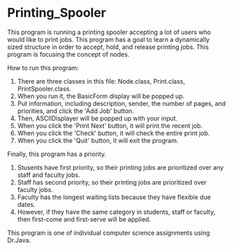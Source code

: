 # Printing_Spooler
This program is running a printing spooler accepting a lot of users who would like to print jobs.
This program has a goal to learn a dynamically sized structure in order to accept, hold, and release printing jobs. This program is focusing the concept of nodes.

How to run this program:
1) There are three classes in this file: Node.class, Print.class, PrintSpooler.class.
2) When you run it, the BasicForm display will be popped up.
3) Put information, including description, sender, the number of pages, and priorities, and click the 'Add Job' button. 
4) Then, ASCIIDisplayer will be popped up with your input.
5) When you click the 'Print Next' button, it will print the recent job.
6) When you click the 'Check' button, it will check the entire print job.
7) When you click the 'Quit' button, it will exit the program.

Finally, this program has a priority.
1) Stusents have first priority, so their printing jobs are prioritized over any staff and faculty jobs.
2) Staff has second priority, so their printing jobs are prioritized over faculty jobs.
3) Faculty has the longest waiting lists because they have flexible due dates.
4) However, if they have the same category in students, staff or faculty, then first-come and first-serve will be applied.

This program is one of individual computer science assignments using Dr.Java.
